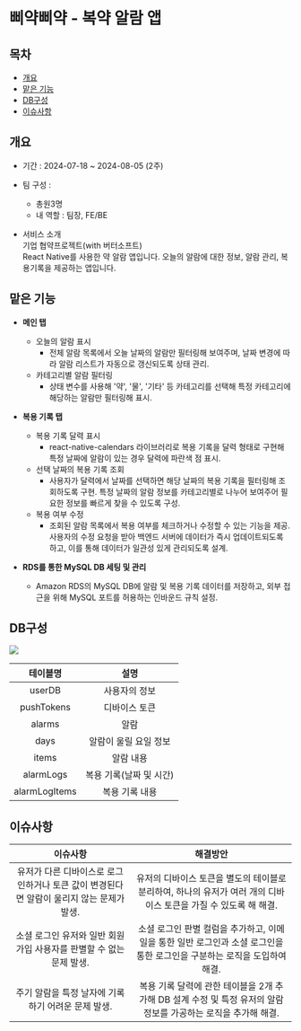 # 삐약삐약 - 복약 알람 앱
## 목차
 - [개요](#개요)
 - [맡은 기능](#맡은-기능)
 - [DB구성](#db구성)
 - [이슈사항](#이슈사항)

## 개요
- 기간 : 2024-07-18 ~ 2024-08-05 (2주)

- 팀 구성 :
   - 총원3명
   - 내 역할 : 팀장, FE/BE
       
<!--
- 기술스택   
<img src="https://img.shields.io/badge/CSS3-1572B6?style=for-the-badge&logo=CSS3&logoColor=white"> <img src="https://img.shields.io/badge/HTML-D0654C?style=for-the-badge&logo=HTML5&logoColor=white"> <img src="https://img.shields.io/badge/JavaScript-F7DF1E?style=for-the-badge&logo=JavaScript&logoColor=black"> <img src="https://img.shields.io/badge/Typescript-3D6AAC?style=for-the-badge&logo=Typescript&logoColor=white"> <img src="https://img.shields.io/badge/node.js-339933?style=for-the-badge&logo=Node.js&logoColor=white"> 
<img src="https://img.shields.io/badge/-NestJs-ea2845?style=for-the-badge&logo=nestjs&logoColor=white"> <img src="https://img.shields.io/badge/Sequelize-52B0E7?style=for-the-badge&logo=sequelize&labelColor=52B0E7&logoColor=FFF"> <img src="https://shields.io/badge/MySQL-blue?logo=mysql&style=for-the-badge&logoColor=white&labelColor=blue"> 
-->

- 서비스 소개   
기업 협약프로젝트(with 버터소프트)   
React Native를 사용한 약 알람 앱입니다. 오늘의 알람에 대한 정보, 알람 관리, 복용기록을 제공하는 앱입니다.


 

## 맡은 기능
- **메인 탭**
    - 오늘의 알람 표시
        - 전체 알람 목록에서 오늘 날짜의 알람만 필터링해 보여주며, 날짜 변경에 따라 알람 리스트가 자동으로 갱신되도록 상태 관리.
    - 카테고리별 알람 필터링
        - 상태 변수를 사용해 '약', '물', '기타' 등 카테고리를 선택해 특정 카테고리에 해당하는 알람만 필터링해 표시.

- **복용 기록 탭**
    - 복용 기록 달력 표시
        - react-native-calendars 라이브러리로 복용 기록을 달력 형태로 구현해 특정 날짜에 알람이 있는 경우 달력에 파란색 점 표시.
    - 선택 날짜의 복용 기록 조회
        - 사용자가 달력에서 날짜를 선택하면 해당 날짜의 복용 기록을 필터링해 조회하도록 구현. 특정 날짜의 알람 정보를 카테고리별로 나누어 보여주어 필요한 정보를 빠르게 찾을 수 있도록 구성.
    - 복용 여부 수정
        - 조회된 알람 목록에서 복용 여부를 체크하거나 수정할 수 있는 기능을 제공. 사용자의 수정 요청을 받아 백엔드 서버에 데이터가 즉시 업데이트되도록 하고, 이를 통해 데이터가 일관성 있게 관리되도록 설계.

- **RDS를 통한 MySQL DB 세팅 및 관리**
    - Amazon RDS의 MySQL DB에 알람 및 복용 기록 데이터를 저장하고, 외부 접근을 위해 MySQL 포트를 허용하는 인바운드 규칙 설정.





## DB구성

<img src='https://github.com/user-attachments/assets/80603910-e1f2-416b-a11a-0e463fd537ef' />




 테이블명 |  설명 |
:------------: | :-----------: |
 userDB | 사용자의 정보 |
 pushTokens | 디바이스 토큰 |
alarms | 알람 |
days | 알람이 울릴 요일 정보 |
items | 알람 내용 |
alarmLogs | 복용 기록(날짜 및 시간) |
alarmLogItems |  복용 기록 내용 |
 



## 이슈사항
 이슈사항 |  해결방안|
:------------: | :-----------: |
 유저가 다른 디바이스로 로그인하거나 토큰 값이 변경된다면 알람이 울리지 않는 문제가 발생. | 유저의 디바이스 토큰을 별도의 테이블로 분리하여, 하나의 유저가 여러 개의 디바이스 토큰을 가질 수 있도록 해 해결. |
 소셜 로그인 유저와 일반 회원가입 사용자를 판별할 수 없는 문제 발생. | 소셜 로그인 판별 컬럼을 추가하고, 이메일을 통한 일반 로그인과 소셜 로그인을 통한 로그인을 구분하는 로직을 도입하여 해결. |
 주기 알람을 특정 날자에 기록하기 어려운 문제 발생. | 복용 기록 달력에 관한 테이블을 2개 추가해 DB 설계 수정 및 특정 유저의 알람정보를 가공하는 로직을 추가해 해결. |
